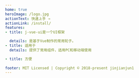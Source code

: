```yaml
---
home: true
heroImage: /logo.jpg
actionText: 快速上手 →
actionLink: /install/
features:
- title: j-vue-ui是一个UI框架

  details: 是基于Vue制作的常用轮子。
- title: 适用于
  details: 提供了常用组件，适用PC和移动端使用

- title: 方便
  
footer: MIT Licensed | Copyright © 2018-present jinjianjun1
---
```



